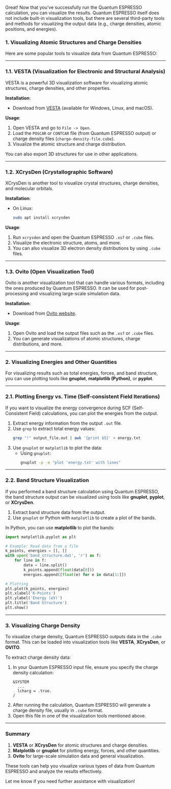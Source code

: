 Great! Now that you’ve successfully run the Quantum ESPRESSO calculation, you can visualize the results. Quantum ESPRESSO itself does not include built-in visualization tools, but there are several third-party tools and methods for visualizing the output data (e.g., charge densities, atomic positions, and energies).

### 1. **Visualizing Atomic Structures and Charge Densities**

Here are some popular tools to visualize data from Quantum ESPRESSO:

---

### **1.1. VESTA (Visualization for Electronic and Structural Analysis)**

VESTA is a powerful 3D visualization software for visualizing atomic structures, charge densities, and other properties.

**Installation**:
- Download from [VESTA](http://jp-minerals.org/vesta/en/) (available for Windows, Linux, and macOS).

**Usage**:
1. Open VESTA and go to `File -> Open`.
2. Load the `POSCAR` or `CONTCAR` file (from Quantum ESPRESSO output) or charge density files (`charge-density-file.cube`).
3. Visualize the atomic structure and charge distribution.

You can also export 3D structures for use in other applications.

---

### **1.2. XCrysDen (Crystallographic Software)**

XCrysDen is another tool to visualize crystal structures, charge densities, and molecular orbitals.

**Installation**:
- On Linux:
   ```bash
   sudo apt install xcrysden
   ```
   
**Usage**:
1. Run `xcrysden` and open the Quantum ESPRESSO `.xsf` or `.cube` files.
2. Visualize the electronic structure, atoms, and more.
3. You can also visualize 3D electron density distributions by using `.cube` files.

---

### **1.3. Ovito (Open Visualization Tool)**

Ovito is another visualization tool that can handle various formats, including the ones produced by Quantum ESPRESSO. It can be used for post-processing and visualizing large-scale simulation data.

**Installation**:
- Download from [Ovito website](https://www.ovito.org/).

**Usage**:
1. Open Ovito and load the output files such as the `.xsf` or `.cube` files.
2. You can generate visualizations of atomic structures, charge distributions, and more.

---

### 2. **Visualizing Energies and Other Quantities**

For visualizing results such as total energies, forces, and band structure, you can use plotting tools like **gnuplot**, **matplotlib (Python)**, or **pyplot**.

---

### **2.1. Plotting Energy vs. Time (Self-consistent Field Iterations)**

If you want to visualize the energy convergence during SCF (Self-Consistent Field) calculations, you can plot the energies from the output.

1. Extract energy information from the output `.out` file.
2. Use `grep` to extract total energy values:
   ```bash
   grep "!" output_file.out | awk '{print $5}' > energy.txt
   ```
3. Use `gnuplot` or `matplotlib` to plot the data:
   - Using `gnuplot`:
     ```bash
     gnuplot -p -e "plot 'energy.txt' with lines"
     ```

---

### **2.2. Band Structure Visualization**

If you performed a band structure calculation using Quantum ESPRESSO, the band structure output can be visualized using tools like **gnuplot**, **pyplot**, or **XCrysDen**.

1. Extract band structure data from the output.
2. Use `gnuplot` or Python with `matplotlib` to create a plot of the bands.

In Python, you can use **matplotlib** to plot the bands:

```python
import matplotlib.pyplot as plt

# Example: Read data from a file
k_points, energies = [], []
with open('band_structure.dat', 'r') as f:
    for line in f:
        data = line.split()
        k_points.append(float(data[0]))
        energies.append([float(e) for e in data[1:]])

# Plotting
plt.plot(k_points, energies)
plt.xlabel('K-Points')
plt.ylabel('Energy (eV)')
plt.title('Band Structure')
plt.show()
```

---

### 3. **Visualizing Charge Density**

To visualize charge density, Quantum ESPRESSO outputs data in the `.cube` format. This can be loaded into visualization tools like **VESTA**, **XCrysDen**, or **OVITO**.

To extract charge density data:
1. In your Quantum ESPRESSO input file, ensure you specify the charge density calculation:
   ```plaintext
   &SYSTEM
     ...
     lcharg = .true.
   /
   ```
2. After running the calculation, Quantum ESPRESSO will generate a charge density file, usually in `.cube` format.
3. Open this file in one of the visualization tools mentioned above.

---

### Summary

1. **VESTA** or **XCrysDen** for atomic structures and charge densities.
2. **Matplotlib** or **gnuplot** for plotting energy, forces, and other quantities.
3. **Ovito** for large-scale simulation data and general visualization.

These tools can help you visualize various types of data from Quantum ESPRESSO and analyze the results effectively.

Let me know if you need further assistance with visualization!